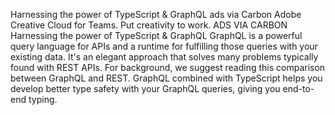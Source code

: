 
Harnessing the power of TypeScript & GraphQL
ads via Carbon
Adobe Creative Cloud for Teams. Put creativity to work.
ADS VIA CARBON
Harnessing the power of TypeScript & GraphQL
GraphQL is a powerful query language for APIs and a runtime for fulfilling those queries with your existing data. It's an elegant approach that solves many problems typically found with REST APIs. For background, we suggest reading this comparison between GraphQL and REST. GraphQL combined with TypeScript helps you develop better type safety with your GraphQL queries, giving you end-to-end typing.
